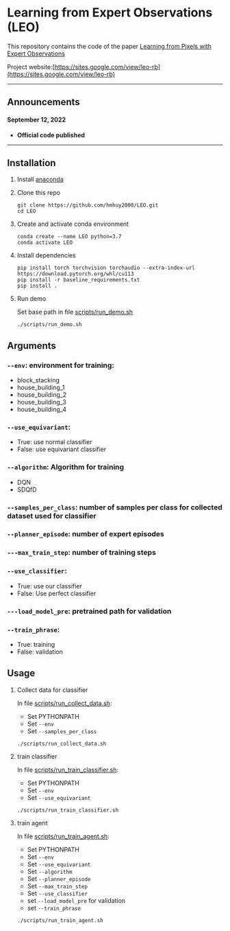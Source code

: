 
<h1>Learning from Expert Observations (LEO)</h1>

This repository contains the code of the paper [Learning from Pixels with Expert Observations](https://sites.google.com/view/leo-rb) 

Project website:[https://sites.google.com/view/leo-rb](https://sites.google.com/view/leo-rb)

----

## Announcements

#### September 12, 2022
- <b>Official code published</b>
----
## Installation

1. Install [anaconda](https://docs.conda.io/projects/conda/en/latest/user-guide/install/)

1. Clone this repo
    ```
    git clone https://github.com/hmhuy2000/LEO.git
    cd LEO
    ```
1. Create and activate conda environment
    ```
    conda create --name LEO python=3.7
    conda activate LEO
    ```
1. Install dependencies
    ```
    pip install torch torchvision torchaudio --extra-index-url https://download.pytorch.org/whl/cu113
    pip install -r baseline_requirements.txt
    pip install .
    ```
1. Run demo

    Set base path in file [scripts/run_demo.sh](https://github.com/hmhuy2000/LEO/blob/main/scripts/run_demo.sh)
    ```
    ./scripts/run_demo.sh
    ```

## Arguments
### ```--env```: environment for training:
* block_stacking
* house_building_1
* house_building_2
* house_building_3
* house_building_4
### ```--use_equivariant```:
* True: use normal classifier
* False: use equivariant classifier
### ```--algorithm```: Algorithm for training
* DQN
* SDQfD
### ```--samples_per_class```: number of samples per class for collected dataset used for classifier
### ```--planner_episode```: number of expert episodes
### ```---max_train_step```: number of training steps
### ```--use_classifier```: 
* True: use our classifier
* False: Use perfect classifier
### ```---load_model_pre```: pretrained path for validation
### ```--train_phrase```: 
* True: training
* False: validation
## Usage

1. Collect data for classifier

    In file [scripts/run_collect_data.sh](https://github.com/hmhuy2000/LEO/blob/main/scripts/run_collect_data.sh):

    * Set PYTHONPATH
    * Set ```--env```
    * Set ```--samples_per_class```
    ```
    ./scripts/run_collect_data.sh
    ```

1. train classifier

    In file [scripts/run_train_classifier.sh](https://github.com/hmhuy2000/LEO/blob/main/scripts/run_train_classifier.sh):

    * Set PYTHONPATH
    * Set ```--env```
    * Set ```--use_equivariant```
    ```
    ./scripts/run_train_classifier.sh
    ```

1. train agent

    In file [scripts/run_train_agent.sh](https://github.com/hmhuy2000/LEO/blob/main/scripts/run_train_agent.sh):

    * Set PYTHONPATH
    * Set ```--env```
    * Set ```--use_equivariant```
    * Set ```--algorithm```
    * Set ```--planner_episode```
    * Set ```--max_train_step```
    * Set ```--use_classifier```
    * set ```--load_model_pre``` for validation
    * set ```--train_phrase```
    ```
    ./scripts/run_train_agent.sh
    ```
